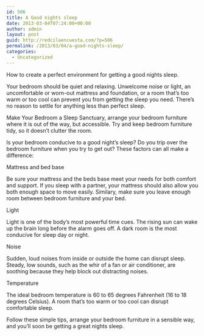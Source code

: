 ```yaml
---
id: 506
title: A Good nights sleep
date: 2013-03-04T07:24:00+00:00
author: admin
layout: post
guid: http://redcilaencuesta.com/?p=506
permalink: /2013/03/04/a-good-nights-sleep/
categories:
  - Uncategorized
---
```

How to create a perfect environment for getting a good nights sleep.

Your bedroom should be quiet and relaxing. Unwelcome noise or light, an uncomfortable or worn-out mattress and foundation, or a room that’s too warm or too cool can prevent you from getting the sleep you need. There’s no reason to settle for anything less than perfect sleep.

Make Your Bedroom a Sleep Sanctuary, arrange your bedroom furniture where it is out of the way, but accessible. Try and keep bedroom furniture tidy, so it doesn’t clutter the room.

Is your bedroom conducive to a good night’s sleep? Do you trip over the bedroom furniture when you try to get out? These factors can all make a difference:

Mattress and bed base

Be sure your mattress and the beds base meet your needs for both comfort and support. If you sleep with a partner, your mattress should also allow you both enough space to move easily. Similary, make sure you leave enough room between bedroom furniture and your bed.

Light

Light is one of the body’s most powerful time cues. The rising sun can wake up the brain long before the alarm goes off. A dark room is the most conducive for sleep day or night.

Noise

Sudden, loud noises from inside or outside the home can disrupt sleep. Steady, low sounds, such as the whir of a fan or air conditioner, are soothing because they help block out distracting noises.

Temperature

The ideal bedroom temperature is 60 to 65 degrees Fahrenheit (16 to 18 degrees Celsius). A room that’s too warm or too cool can disrupt comfortable sleep.

Follow these simple tips, arrange your bedroom furniture in a sensible way, and you’ll soon be getting a great nights sleep.